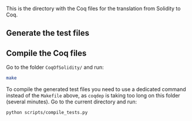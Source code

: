 This is the directory with the Coq files for the translation from Solidity to Coq.

## Generate the test files

## Compile the Coq files

Go to the folder `CoqOfSolidity/` and run:

```sh
make
```

To compile the generated test files you need to use a dedicated command instead of the `Makefile` above, as `coqdep` is taking too long on this folder (several minutes). Go to the current directory and run:

```sh
python scripts/compile_tests.py
```
